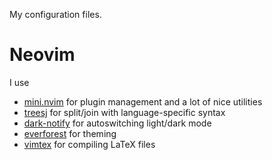 My configuration files. 

# Neovim

I use 

- [mini.nvim](https://github.com/echasnovski/mini.nvim) for plugin management and a lot of nice utilities
- [treesj](https://github.com/Wansmer/treesj) for split/join with language-specific syntax
- [dark-notify](https://github.com/cormacrelf/dark-notify) for autoswitching light/dark mode
- [everforest](https://github.com/sainnhe/everforest) for theming
- [vimtex](https://github.com/lervag/vimtex) for compiling LaTeX files
